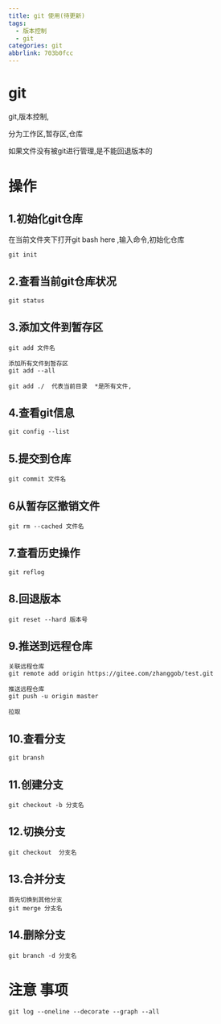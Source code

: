 ```yaml
---
title: git 使用(待更新)
tags:
  - 版本控制
  - git
categories: git
abbrlink: 703b0fcc
---
```

# git

git,版本控制,

分为工作区,暂存区,仓库

如果文件没有被git进行管理,是不能回退版本的
<!--more-->




# 操作

## 1.初始化git仓库

在当前文件夹下打开git bash here ,输入命令,初始化仓库

~~~
git init 
~~~

## 2.查看当前git仓库状况

~~~
git status
~~~

## 3.添加文件到暂存区

~~~
git add 文件名

添加所有文件到暂存区
git add --all

git add ./  代表当前目录  *是所有文件,
~~~



## 4.查看git信息

~~~
git config --list
~~~

## 5.提交到仓库

<!--如果没有填写用户名和邮箱,是没办法提交到仓库-->

~~~
git commit 文件名
~~~

<!--提交成功后会显示提交的版本号-->

## 6从暂存区撤销文件

~~~
git rm --cached 文件名
~~~

## 7.查看历史操作

~~~
git reflog
~~~

## 8.回退版本

~~~
git reset --hard 版本号
~~~

## 9.推送到远程仓库

~~~
关联远程仓库
git remote add origin https://gitee.com/zhanggob/test.git

推送远程仓库
git push -u origin master

拉取
~~~

## 10.查看分支

~~~
git bransh
~~~

## 11.创建分支

<!--创建分支是复制当前的状态,复制一个当前的版本-->

<!--各分支间互不影响-->

~~~
git checkout -b 分支名
~~~

## 12.切换分支

~~~
git checkout  分支名
~~~

## 13.合并分支

~~~
首先切换到其他分支
git merge 分支名
~~~

## 14.删除分支

~~~
git branch -d 分支名
~~~







# 注意 事项



~~~
git log --oneline --decorate --graph --all
~~~

